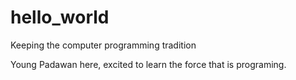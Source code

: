 # hello_world

Keeping the computer programming tradition 

Young Padawan here, excited to learn the force that is programing.
